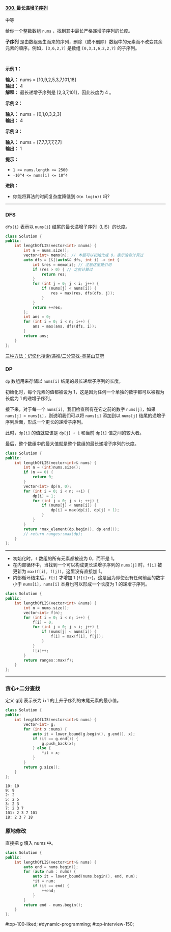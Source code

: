 #### [300. 最长递增子序列](https://leetcode.cn/problems/longest-increasing-subsequence/)

中等

给你一个整数数组 `nums` ，找到其中最长严格递增子序列的长度。

**子序列** 是由数组派生而来的序列，删除（或不删除）数组中的元素而不改变其余元素的顺序。例如，`[3,6,2,7]` 是数组 `[0,3,1,6,2,2,7]` 的子序列。

 

**示例 1：**

**输入：** nums = [10,9,2,5,3,7,101,18]  
**输出：** 4  
**解释：** 最长递增子序列是 [2,3,7,101]，因此长度为 4 。

**示例 2：**

**输入：** nums = [0,1,0,3,2,3]  
**输出：** 4

**示例 3：**

**输入：** nums = [7,7,7,7,7,7,7]  
**输出：** 1

**提示：**

-   `1 <= nums.length <= 2500`
-   `-10^4 <= nums[i] <= 10^4`

**进阶：**

-   你能将算法的时间复杂度降低到 `O(n log(n))` 吗?

---- ----

### DFS
`dfs(i)` 表示以 `nums[i]` 结尾的最长递增子序列（LIS）的长度。
```cpp
class Solution {
public:
    int lengthOfLIS(vector<int> &nums) {
        int n = nums.size();
        vector<int> memo(n); // 本题可以初始化成 0，表示没有计算过
        auto dfs = [&](auto&& dfs, int i) -> int {
            int &res = memo[i]; // 注意这里是引用
            if (res > 0) { // 之前计算过
                return res;
            }
            for (int j = 0; j < i; j++) {
                if (nums[j] < nums[i]) {
                    res = max(res, dfs(dfs, j));
                }
            }
            return ++res;
        };
        int ans = 0;
        for (int i = 0; i < n; i++) {
            ans = max(ans, dfs(dfs, i));
        }
        return ans;
    }
};
```
[三种方法：记忆化搜索/递推/二分查找-灵茶山艾府](https://leetcode.cn/problems/longest-increasing-subsequence/solutions/2147040/jiao-ni-yi-bu-bu-si-kao-dpfu-o1-kong-jia-4zma/)
### DP
`dp` 数组用来存储以 `nums[i]` 结尾的最长递增子序列的长度。

初始化时，每个元素的值都被设为 1，这是因为任何一个单独的数字都可以被视为长度为 1 的递增子序列。

接下来，对于每一个 `nums[i]`，我们检查所有在它之前的数字 `nums[j]`，如果 `nums[j] < nums[i]`，则说明我们可以将 `nums[i]` 添加到以 `nums[j]` 结尾的递增子序列后面，形成一个更长的递增子序列。

此时，`dp[i]` 的值就应该是 `dp[j] + 1` 和当前 `dp[i]` 值之间的较大者。

最后，整个数组中的最大值就是整个数组的最长递增子序列的长度。
```cpp
class Solution {
public:
    int lengthOfLIS(vector<int>& nums) {
        int n = (int)nums.size();
        if (n == 0) {
            return 0;
        }
        vector<int> dp(n, 0);
        for (int i = 0; i < n; ++i) {
            dp[i] = 1;
            for (int j = 0; j < i; ++j) {
                if (nums[j] < nums[i]) {
                    dp[i] = max(dp[i], dp[j] + 1);
                }
            }
        }
        return *max_element(dp.begin(), dp.end());
        // return ranges::max(dp);
    }
};
```

----
- 初始化时，`f` 数组的所有元素都被设为 0，而不是 1。
- 在内部循环中，当找到一个可以构成更长递增子序列的 `nums[j]` 时，`f[i]` 被更新为 `max(f[i], f[j])`，这里没有直接加 1。
- 内部循环结束后，`f[i]` 才增加 1 (`f[i]++`)。这是因为即使没有任何前面的数字小于 `nums[i]`，`nums[i]` 本身也可以形成一个长度为 1 的递增子序列。
```cpp
class Solution {
public:
    int lengthOfLIS(vector<int> &nums) {
        int n = nums.size();
        vector<int> f(n);
        for (int i = 0; i < n; i++) {
            f[i] = 0;
            for (int j = 0; j < i; j++) {
                if (nums[j] < nums[i]) {
                    f[i] = max(f[i], f[j]);
                }
            }
            f[i]++;
        }
        return ranges::max(f);
    }
};
```

----
### 贪心+二分查找
定义 g[i] 表示长为 i+1 的上升子序列的末尾元素的最小值。
```cpp
class Solution {
public:
    int lengthOfLIS(vector<int>& nums) {
        vector<int> g;
        for (int x :nums) {
            auto it = lower_bound(g.begin(), g.end(), x);
            if (it == g.end()) {
                g.push_back(x);
            } else {
                *it = x;
            }
        }
        return g.size();
    }
};
```

```
10: 10
9: 9
2: 2
5: 2 5
3: 2 3
7: 2 3 7
101: 2 3 7 101
18: 2 3 7 18
```
### 原地修改

直接把 g 填入 nums 中。
```cpp
class Solution {
public:
    int lengthOfLIS(vector<int>& nums) {
        auto end = nums.begin();
        for (auto num : nums) {
            auto it = lower_bound(nums.begin(), end, num);
            *it = num;
            if (it == end) {
                ++end;
            }
        }
        return end - nums.begin();
    }
};
```
#top-100-liked; #dynamic-programming; #top-interview-150; 
